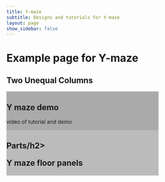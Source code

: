 ```yaml
---
title: Y-maze
subtitle: Designs and tutorials for Y-maze
layout: page
show_sidebar: false
---
```


# Example page for Y-maze

<div>
<head>
<meta name="viewport" content="width=device-width, initial-scale=1">
<style>
* {
  box-sizing: border-box;
}

/* Create two unequal columns that floats next to each other */
.column {
  float: left;
  padding: 10px;
}

.left {
  width: 75%;
}

.right {
  width: 25%;
}

/* Clear floats after the columns */
.row:after {
  content: "";
  display: table;
  clear: both;
}
</style>
</head>
<body>

<h2>Two Unequal Columns</h2>

<div class="row">
  <div class="column left" style="background-color:#aaa;">
    <h2>Y maze demo</h2>
    <p>video of tutorial and demo</p>
  </div>
  <div class="column right" style="background-color:#bbb;">
    <h2>Parts/h2>
    <p>Y maze floor panels</p>
  </div>
</div>

</body>
</div>



